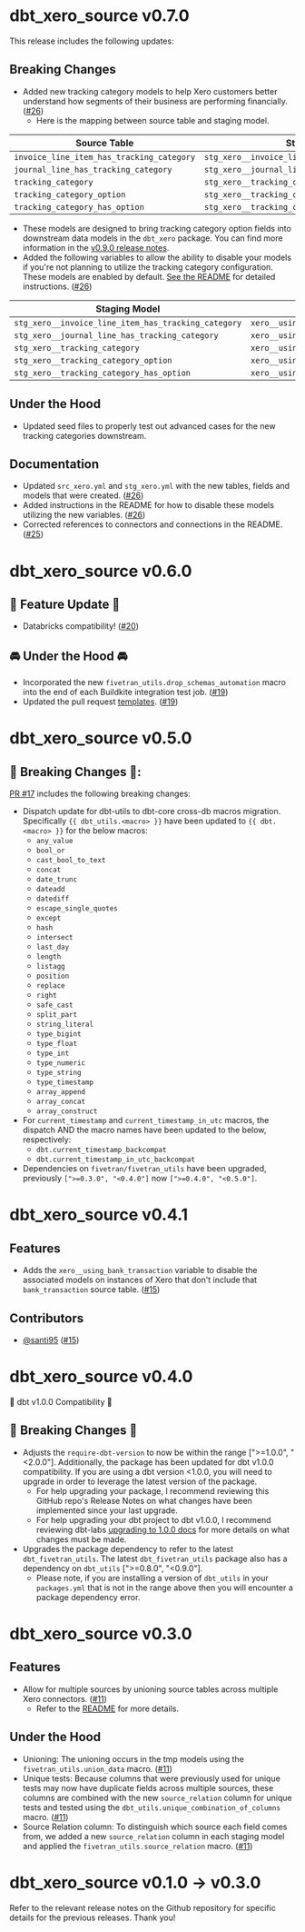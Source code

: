 # dbt_xero_source v0.7.0
This release includes the following updates: 

## Breaking Changes
- Added new tracking category models to help Xero customers better understand how segments of their business are performing financially. ([#26](https://github.com/fivetran/dbt_xero_source/pull/26))
  - Here is the mapping between source table and staging model. 

| Source Table                          | Staging Model                                         |  
|--------------------------------------|-------------------------------------------------------|
| `invoice_line_item_has_tracking_category` | `stg_xero__invoice_line_item_has_tracking_category`   |
| `journal_line_has_tracking_category`     | `stg_xero__journal_line_has_tracking_category`        |
| `tracking_category`                     | `stg_xero__tracking_category`                         |
| `tracking_category_option`              | `stg_xero__tracking_category_option`                  |
| `tracking_category_has_option`          | `stg_xero__tracking_category_has_option`              |

- These models are designed to bring tracking category option fields into downstream data models in the `dbt_xero` package. You can find more information in the [v0.9.0 release notes](https://github.com/fivetran/dbt_xero/releases/tag/v0.9.0). 
- Added the following variables to allow the ability to disable your models if you're not planning to utilize the tracking category configuration. These models are enabled by default. [See the README](https://github.com/fivetran/dbt_xero_source/blob/main/README.md#disabling-and-enabling-models) for detailed instructions.  ([#26](https://github.com/fivetran/dbt_xero_source/pull/26))

| Staging Model                                         | Relevant Variable(s)                             |
|-------------------------------------------------------|---------------------------------------------------|
|`stg_xero__invoice_line_item_has_tracking_category`   | `xero__using_invoice_line_item_tracking_category` |
|`stg_xero__journal_line_has_tracking_category`        | `xero__using_journal_line_tracking_category`      |
|`stg_xero__tracking_category`                         | `xero__using_tracking_categories`                 |
| `stg_xero__tracking_category_option`                  | `xero__using_tracking_categories`                 |
| `stg_xero__tracking_category_has_option`              | `xero__using_tracking_categories`                 |

## Under the Hood 
- Updated seed files to properly test out advanced cases for the new tracking categories downstream. 

## Documentation
- Updated `src_xero.yml` and `stg_xero.yml` with the new tables, fields and models that were created. ([#26](https://github.com/fivetran/dbt_xero_source/pull/26)) 
- Added instructions in the README for how to disable these models utilizing the new variables. ([#26](https://github.com/fivetran/dbt_xero_source/pull/26)) 
- Corrected references to connectors and connections in the README. ([#25](https://github.com/fivetran/dbt_xero_source/pull/25)) 

# dbt_xero_source v0.6.0
## 🎉 Feature Update 🎉
- Databricks compatibility! ([#20](https://github.com/fivetran/dbt_xero_source/pull/20))

## 🚘 Under the Hood 🚘
- Incorporated the new `fivetran_utils.drop_schemas_automation` macro into the end of each Buildkite integration test job. ([#19](https://github.com/fivetran/dbt_xero_source/pull/19))
- Updated the pull request [templates](/.github). ([#19](https://github.com/fivetran/dbt_xero_source/pull/19))

# dbt_xero_source v0.5.0

## 🚨 Breaking Changes 🚨:
[PR #17](https://github.com/fivetran/dbt_xero_source/pull/17) includes the following breaking changes:
- Dispatch update for dbt-utils to dbt-core cross-db macros migration. Specifically `{{ dbt_utils.<macro> }}` have been updated to `{{ dbt.<macro> }}` for the below macros:
    - `any_value`
    - `bool_or`
    - `cast_bool_to_text`
    - `concat`
    - `date_trunc`
    - `dateadd`
    - `datediff`
    - `escape_single_quotes`
    - `except`
    - `hash`
    - `intersect`
    - `last_day`
    - `length`
    - `listagg`
    - `position`
    - `replace`
    - `right`
    - `safe_cast`
    - `split_part`
    - `string_literal`
    - `type_bigint`
    - `type_float`
    - `type_int`
    - `type_numeric`
    - `type_string`
    - `type_timestamp`
    - `array_append`
    - `array_concat`
    - `array_construct`
- For `current_timestamp` and `current_timestamp_in_utc` macros, the dispatch AND the macro names have been updated to the below, respectively:
    - `dbt.current_timestamp_backcompat`
    - `dbt.current_timestamp_in_utc_backcompat`
- Dependencies on `fivetran/fivetran_utils` have been upgraded, previously `[">=0.3.0", "<0.4.0"]` now `[">=0.4.0", "<0.5.0"]`.

# dbt_xero_source v0.4.1
## Features
- Adds the `xero__using_bank_transaction` variable to disable the associated models on instances of Xero that don't include that `bank_transaction` source table. ([#15](https://github.com/fivetran/dbt_xero_source/pull/15))

## Contributors
- [@santi95](https://github.com/santi95) ([#15](https://github.com/fivetran/dbt_xero_source/pull/15))

# dbt_xero_source v0.4.0
🎉 dbt v1.0.0 Compatibility 🎉
## 🚨 Breaking Changes 🚨
- Adjusts the `require-dbt-version` to now be within the range [">=1.0.0", "<2.0.0"]. Additionally, the package has been updated for dbt v1.0.0 compatibility. If you are using a dbt version <1.0.0, you will need to upgrade in order to leverage the latest version of the package.
  - For help upgrading your package, I recommend reviewing this GitHub repo's Release Notes on what changes have been implemented since your last upgrade.
  - For help upgrading your dbt project to dbt v1.0.0, I recommend reviewing dbt-labs [upgrading to 1.0.0 docs](https://docs.getdbt.com/docs/guides/migration-guide/upgrading-to-1-0-0) for more details on what changes must be made.
- Upgrades the package dependency to refer to the latest `dbt_fivetran_utils`. The latest `dbt_fivetran_utils` package also has a dependency on `dbt_utils` [">=0.8.0", "<0.9.0"].
  - Please note, if you are installing a version of `dbt_utils` in your `packages.yml` that is not in the range above then you will encounter a package dependency error.

# dbt_xero_source v0.3.0

## Features
- Allow for multiple sources by unioning source tables across multiple Xero connectors.
([#11](https://github.com/fivetran/dbt_xero_source/pull/11))
  - Refer to the [README](https://github.com/fivetran/dbt_xero_source#unioning-multiple-xero-connectors) for more details.

## Under the Hood
- Unioning: The unioning occurs in the tmp models using the `fivetran_utils.union_data` macro. ([#11](https://github.com/fivetran/dbt_xero_source/pull/11))
- Unique tests: Because columns that were previously used for unique tests may now have duplicate fields across multiple sources, these columns are combined with the new `source_relation` column for unique tests and tested using the `dbt_utils.unique_combination_of_columns` macro. ([#11](https://github.com/fivetran/dbt_xero_source/pull/11))
- Source Relation column: To distinguish which source each field comes from, we added a new `source_relation` column in each staging model and applied the `fivetran_utils.source_relation` macro. ([#11](https://github.com/fivetran/dbt_xero_source/pull/11))

# dbt_xero_source v0.1.0 -> v0.3.0
Refer to the relevant release notes on the Github repository for specific details for the previous releases. Thank you!
